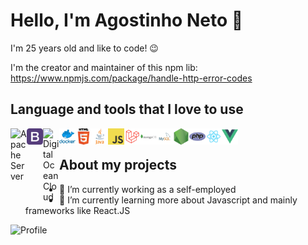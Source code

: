 # Hello, I'm Agostinho Neto 👋

I'm 25 years old and like to code! 😉

I'm the creator and maintainer of this npm lib: https://www.npmjs.com/package/handle-http-error-codes

## Language and tools that I love to use

<a href="https://httpd.apache.org/" target="_blank"><img align="left" alt="Apache Server" width="26px" src="https://cdn.icon-icons.com/icons2/2415/PNG/512/apache_original_wordmark_logo_icon_146643.png" /></a>
<a href="https://getbootstrap.com/" target="_blank"><img align="left" alt="Laravel" width="26px" src="https://raw.githubusercontent.com/github/explore/80688e429a7d4ef2fca1e82350fe8e3517d3494d/topics/bootstrap/bootstrap.png" /></a>
<a href="https://www.digitalocean.com/" target="_blank"><img align="left" alt="Digital Ocean Cloud" width="26px" src="https://seeklogo.com/images/D/digital-ocean-logo-7B970FE624-seeklogo.com.png" /></a>
<a href="https://www.docker.com/" target="_blank"><img align="left" alt="Docker" width="26px" src="https://raw.githubusercontent.com/github/explore/80688e429a7d4ef2fca1e82350fe8e3517d3494d/topics/docker/docker.png" /></a>
<a href="https://www.w3schools.com/html/" target="_blank"><img align="left" alt="HTML5" width="26px" src="https://raw.githubusercontent.com/github/explore/80688e429a7d4ef2fca1e82350fe8e3517d3494d/topics/html/html.png" /></a>
<a href="https://www.java.com/en/" target="_blank"><img align="left" alt="Java" width="26px" src="https://raw.githubusercontent.com/github/explore/80688e429a7d4ef2fca1e82350fe8e3517d3494d/topics/java/java.png" /></a>
<a href="https://www.javascript.com/" target="_blank"><img align="left" alt="Javascript" width="26px" src="https://raw.githubusercontent.com/github/explore/80688e429a7d4ef2fca1e82350fe8e3517d3494d/topics/javascript/javascript.png" /></a>
<a href="https://laravel.com/" target="_blank"><img align="left" alt="Laravel" width="26px" src="https://raw.githubusercontent.com/github/explore/80688e429a7d4ef2fca1e82350fe8e3517d3494d/topics/laravel/laravel.png" /></a>
<a href="https://www.mongodb.com/" target="_blank"><img align="left" alt="MongoDB" width="26px" src="https://raw.githubusercontent.com/github/explore/80688e429a7d4ef2fca1e82350fe8e3517d3494d/topics/mongodb/mongodb.png" /></a>
<a href="https://www.mysql.com/" target="_blank"><img align="left" alt="MySQL" width="26px" src="https://raw.githubusercontent.com/github/explore/80688e429a7d4ef2fca1e82350fe8e3517d3494d/topics/mysql/mysql.png" /></a>
<a href="https://nodejs.org/en/" target="_blank"><img align="left" alt="Node.JS" width="26px" src="https://raw.githubusercontent.com/github/explore/80688e429a7d4ef2fca1e82350fe8e3517d3494d/topics/nodejs/nodejs.png" /></a>
<a href="https://php.net/" target="_blank"><img align="left" alt="PHP" width="26px" src="https://raw.githubusercontent.com/github/explore/80688e429a7d4ef2fca1e82350fe8e3517d3494d/topics/php/php.png" /></a>
<a href="https://reactnative.dev/" target="_blank"><img align="left" alt="React" width="26px" src="https://raw.githubusercontent.com/github/explore/80688e429a7d4ef2fca1e82350fe8e3517d3494d/topics/react/react.png" /></a>
<a href="https://vuejs.org/" target="_blank"><img align="left" alt="Vue.JS" width="26px" src="https://raw.githubusercontent.com/github/explore/80688e429a7d4ef2fca1e82350fe8e3517d3494d/topics/vue/vue.png" /></a>

<br />

## About my projects
- 🔭 I’m currently working as a self-employed
- 🌱 I’m currently learning more about Javascript and mainly frameworks like React.JS

![Profile](https://cr-ss-service.azurewebsites.net/api/ScreenShot?widget=summary&username=agostinhodev)


